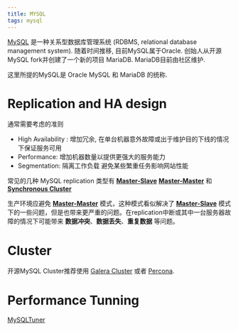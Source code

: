 ```yaml
---
title: MYSQL
tags: mysql
---
```

[MySQL](https://en.wikipedia.org/wiki/MySQL) 是一种关系型数据库管理系统 (RDBMS, relational database management system). 随着时间推移, 目前MySQL属于Oracle. 创始人从开源MySQL fork并创建了一个新的项目 MariaDB. MariaDB目前由社区维护.

这里所提的MySQL是 Oracle MySQL 和 MariaDB 的统称.
<!--more-->

# Replication and HA design
通常需要考虑的准则

+ High Availability : 增加冗余, 在单台机器意外故障或出于维护目的下线的情况下保证服务可用
+ Performance: 增加机器数量以提供更强大的服务能力
+ Segmentation: 隔离工作负载 避免某些繁重任务影响网站性能

常见的几种 MySQL replication 类型有 **<u>Master-Slave</u>** **<u>Master-Master</u>** 和 **<u>Synchronous Cluster</u>**

生产环境应避免 **<u>Master-Master</u>** 模式，这种模式看似解决了 **<u>Master-Slave</u>** 模式下的一些问题，但是也带来更严重的问题。在replication中断或其中一台服务器故障的情况下可能带来 **数据冲突**、**数据丢失**、**重复数据** 等问题。

# Cluster
开源MySQL Cluster推荐使用 [Galera Cluster](https://galeracluster.com/) 或者 [Percona](https://www.percona.com/).

# Performance Tunning
[MySQLTuner](https://github.com/major/MySQLTuner-perl)
